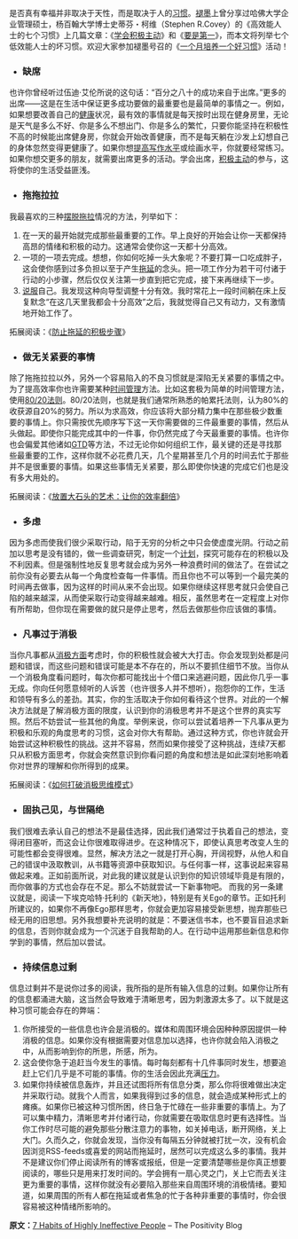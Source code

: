 是否真有幸福并非取决于天性，而是取决于人的[习惯](https://www.mifengtd.cn/articles/culture-a-habit-in-a-month.html "一个月培养一个好习惯")。[褪墨](https://www.mifengtd.cn "褪墨")上曾分享过哈佛大学企业管理硕士，杨百翰大学博士史蒂芬・柯维（Stephen R.Covey）的《高效能人士的七个习惯》上几篇文章：《[学会积极主动](https://www.mifengtd.cn/articles/be-proactive-1.html "学会积极主动")》和《[要是第一](https://www.mifengtd.cn/articles/put-first-things-first-1.html "要是第一")》，而本文将列举七个低效能人士的坏习惯。欢迎大家参加褪墨号召的《[一个月培养一个好习惯](https://www.mifengtd.cn/articles/culture-a-habit-in-a-month.html "一个月培养一个好习惯")》活动！

-   ### **缺席**
    

也许你曾经听过伍迪·艾伦所说的这句话：“百分之八十的成功来自于出席。”更多的出席——这是在生活中保证更多成功要做的最重要也是最简单的事情之一。例如，如果想要改善自己的[健康](https://www.mifengtd.cn/articles/how-to-have-a-heathy-life-style.html "怎样保持身心健康")状况，最有效的事情就是每天按时出现在健身房里，无论是天气是多么不好、你是多么不想出门、你是多么的繁忙，只要你能坚持在积极性不高的时候能出席健身房，你就会开始改善健康，而不是每天躺在沙发上幻想自己的身体忽然变得更健康了。如果你想[提高写作水平](https://www.mifengtd.cn/articles/15-practical-tips-to-becoming-a-better-writer.html "15条技巧提高你的写作技巧")或绘画水平，你就要经常练习。如果你想交更多的朋友，就需要出席更多的活动。学会出席，[积极主动](https://www.mifengtd.cn/articles/be-proactive-1.html "学会积极主动")的参与，这将使你的生活受益匪浅。

-   ### **拖拖拉拉**
    

我最喜欢的三种[摆脱拖拉](https://www.mifengtd.cn/articles/procrastination_hack_10_2_5.html "对付惰性必杀：(10+2)*5法")情况的方法，列举如下：

1.  在一天的最开始就完成那些最重要的工作。早上良好的开始会让你一天都保持高昂的情绪和积极的动力。这通常会使你这一天都十分高效。
2.  一项的一项去完成。想想，你如何吃掉一头大象呢？不要打算一口吃成胖子，这会使你感到过多负担以至于产生[拖延](https://www.mifengtd.cn/articles/causes_and_cures_for_procrastination.html "如何避免拖延任务")的念头。把一项工作分为若干可付诸于行动的小步骤，然后仅仅关注第一步直到把它完成，接下来再继续下一步。
3.  [说服](https://www.mifengtd.cn/articles/becoming-a-master-of-persuasion.html "如何成为一名说服大师")自己。我发现这种向导型调整十分有效。我时常花上一段时间躺在床上反复默念“在这几天里我都会十分高效”之后，我就觉得自己又有动力，又有激情地开始工作了。

拓展阅读：《[防止拖延的积极步骤](https://www.mifengtd.cn/articles/steps_to_prevent_procrastination.html "防止拖延的积极步骤")》

-   ### **做无关紧要的事情**
    

除了拖拖拉拉以外，另外一个容易陷入的不良习惯就是深陷无关紧要的事情之中。为了提高效率你也许需要某种[时间管理](https://www.mifengtd.cn/articles/10-habits-of-ztd.html "《简单做（ZTD）》系列")方法。比如这套极为简单的时间管理方法，使用[80/20法则](https://www.mifengtd.cn/articles/80-20-rule-life-tips.html "生活中的定律——80/20法则")。80/20法则，也就是我们通常所熟悉的帕累托法则，认为80%的收获源自20%的努力。所以为求高效，你应该将大部分精力集中在那些极少数重要的事情上。你只需按优先顺序写下这一天你需要做的三件最重要的事情，然后从头做起。即使你只能完成其中的一件事，你仍然完成了今天最重要的事情。也许你也会偏爱其他诸如[GTD](https://www.mifengtd.cn/articles/massive-gtd-articles-from-mifengtd.html "褪墨GTD资源汇总")等方法，不过无论你如何组织工作，最关键的还是寻找那些最重要的工作，这样你就不必花费几天，几个星期甚至几个月的时间去忙于那些并不是很重要的事情。如果这些事情无关紧要，那么即使你快速的完成它们也是没有多大用处的。

拓展阅读：《[放置大石头的艺术：让你的效率翻倍](https://www.mifengtd.cn/articles/double_productivity_this_week.html "放置大石头的艺术：让你的效率翻倍")》

-   ### **多虑**
    

因为多虑而使我们很少采取行动，陷于无穷的分析之中只会使虚度光阴。行动之前加以思考是没有错的，做一些调查研究，制定一个[计划](https://www.mifengtd.cn/articles/the-pros-of-having-a-plan.html "制定计划的好处")，探究可能存在的积极以及不利因素。但是强制性地反复思考就会成为另外一种浪费时间的做法了。在尝试之前你没有必要去从每一个角度检查每一件事情。而且你也不可以等到一个最完美的时间再去做事，因为这样的时间从来不会出现。如果你继续这样思考就只会使自己陷的越来越深，从而使采取行动变得越来越难。相反，虽然思考在一定程度上对你有所帮助，但你现在需要做的就只是停止思考，然后去做那些你应该做的事情。

-   ### **凡事过于消极**
    

当你凡事都从[消极方面](https://www.mifengtd.cn/articles/how-to-squash-negative-thought-patterns.html "如何打破消极思维模式")考虑时，你的积极性就会被大大打击。你会发现到处都是问题和错误，而这些问题和错误可能是本不存在的，所以不要抓住细节不放。当你从一个消极角度看问题时，每次你都可能找出十个借口来逃避问题，因此你几乎一事无成。你向任何愿意倾听的人诉苦（也许很多人并不想听），抱怨你的工作，生活和领导有多么的差劲。其实，你的生活取决于你如何看待这个世界。对此的一个解决方法就是了解消极方面的限度，认识到你的消极思考并不是这个世界的真实写照。然后不妨尝试一些其他的角度。举例来说，你可以尝试着培养一下凡事从更为积极和乐观的角度思考的习惯，这会对你大有帮助。通过这种方式，你也许就会开始尝试这种积极性的挑战。这并不容易，然而如果你接受了这种挑战，连续7天都只从积极方面思考，你就会突然意识到你看问题的角度和想法是如此深刻地影响着你对世界的理解和你所得到的成果。

拓展阅读：《[如何打破消极思维模式](https://www.mifengtd.cn/articles/how-to-squash-negative-thought-patterns.html)》

-   ### **固执己见，与世隔绝**
    

我们很难去承认自己的想法不是最佳选择，因此我们通常过于执着自己的想法，变得闭目塞听，而这会让你很难取得进步。在这种情况下，即使认真思考改变人生的可能性都会变得很难。显然，解决方法之一就是打开心胸，开阔视野，从他人和自己的错误中汲取教训，从书籍等资源中获取知识。与任何事一样，这事说起来容易做起来难。正如前面所说，对此我的建议就是认识到你的知识领域毕竟是有限的，而你做事的方式也会存在不足。那么不妨就尝试一下新事物吧。 而我的另一条建议就是，阅读一下埃克哈特·托利的《新天地》，特别是有关Ego的章节。正如托利所建议的，如果你不再像Ego那样思考，你就会更加容易接受新思想，抛弃那些已经无用的旧思想。另外我想要补充说明的就是：不要迷信书本，也不要盲目追求新的信息，否则你就会成为一个沉迷于自我帮助的人。在行动中运用那些新信息和你学到的事情，然后加以尝试。

-   ### **持续信息过剩**
    

信息过剩并不是说你过多的阅读，我所指的是所有输入信息的过剩。如果你让所有的信息都涌进大脑，这当然会导致难于清晰思考，因为刺激源太多了。以下就是这种习惯可能会存在的弊端：

1.  你所接受的一些信息也许会是消极的。媒体和周围环境会因种种原因提供一种消极的信息。如果你没有根据需要对信息加以选择，也许你就会陷入消极之中，从而影响到你的所思，所感，所为。
2.  这会使你急于追赶当今发生的事情。每时每刻都有十几件事同时发生，想要追赶上它们几乎是不可能的事情。你的生活会因此充满[压力](https://www.mifengtd.cn/articles/5-exercises-to-reduce-stress.html "缓解压力的5项训练")。
3.  如果你持续被信息轰炸，并且还试图将所有信息分类，那么你将很难做出决定并采取行动。就我个人而言，如果我得到过多的信息，就会造成某种形式上的瘫痪。如果你已被这种习惯所困，终日急于忙碌在一些非重要的事情上。为了可以集中精力，清晰思考并付诸行动，你就需要在吸取信息时更有选择性。当你工作时尽可能的避免那些分散注意力的事物，如关掉电话，断开网络，关上大门。久而久之，你就会发现，当你没有每隔五分钟就被打扰一次，没有机会因浏览RSS-feeds或喜爱的网站而拖延时，居然可以完成这么多的事情。我并不是建议你们停止阅读所有的博客或报纸，但是一定要清楚哪些是你真正想要阅读的，哪些只是用来打发时间的。学会拥有一扇心灵之门，关上它而去关注更为重要的事情，这样你就没有必要陷入那些来自周围环境的消极情绪。要知道，如果周围的所有人都在拖延或者焦急的忙于各种非重要的事情时，你会很容易被这种情绪所影响的。

**原文：**[7 Habits of Highly Ineffective People](http://www.positivityblog.com/index.php/2007/09/05/7-habits-of-highly-ineffective-people/) – The Positivity Blog